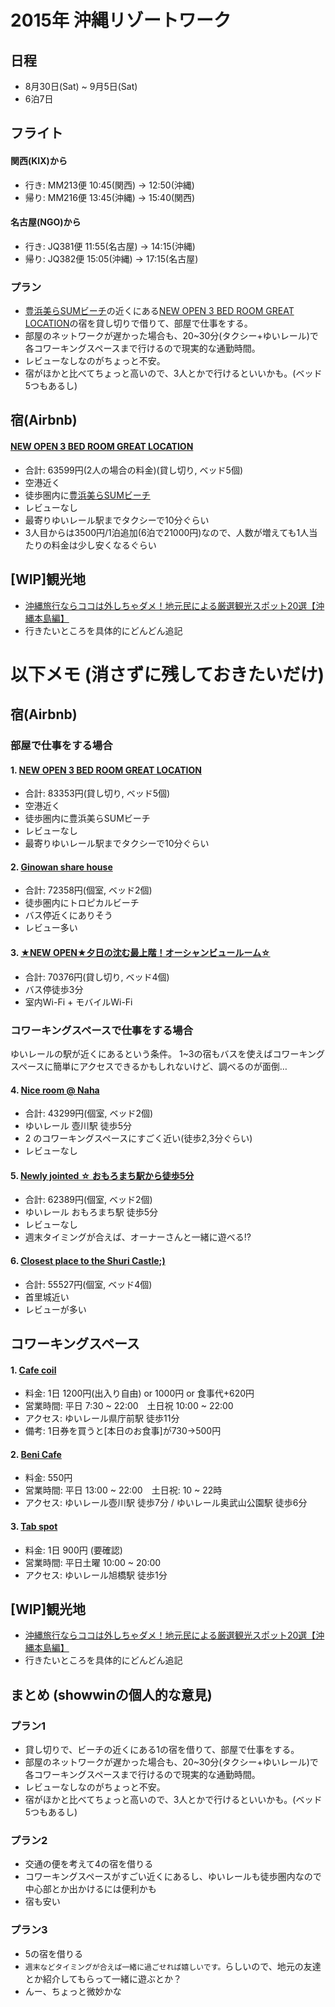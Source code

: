 # 2015年 沖縄リゾートワーク
## 日程
* 8月30日(Sat) ~ 9月5日(Sat)
* 6泊7日

## フライト
#### 関西(KIX)から
* 行き: MM213便 10:45(関西) -> 12:50(沖縄)
* 帰り: MM216便 13:45(沖縄) -> 15:40(関西)


#### 名古屋(NGO)から
* 行き: JQ381便 11:55(名古屋) -> 14:15(沖縄)
* 帰り: JQ382便 15:05(沖縄) -> 17:15(名古屋)

### プラン
* [豊浜美らSUMビーチ](http://churasun-beach.com)の近くにある[NEW OPEN 3 BED ROOM GREAT LOCATION](https://www.airbnb.jp/rooms/7565541?checkin=2015%2F08%2F29&checkout=2015%2F09%2F06&guests=2&s=-wHU)の宿を貸し切りで借りて、部屋で仕事をする。  
* 部屋のネットワークが遅かった場合も、20~30分(タクシー+ゆいレール)で各コワーキングスペースまで行けるので現実的な通勤時間。
* レビューなしなのがちょっと不安。
* 宿がほかと比べてちょっと高いので、3人とかで行けるといいかも。(ベッド5つもあるし)

## 宿(Airbnb)
#### [NEW OPEN 3 BED ROOM GREAT LOCATION](https://www.airbnb.jp/rooms/7565541?checkin=2015%2F08%2F29&checkout=2015%2F09%2F06&guests=2&s=-wHU)
* 合計: 63599円(2人の場合の料金)(貸し切り, ベッド5個)
* 空港近く
* 徒歩圏内に[豊浜美らSUMビーチ](http://churasun-beach.com)
* レビューなし
* 最寄りゆいレール駅までタクシーで10分ぐらい
* 3人目からは3500円/1泊追加(6泊で21000円)なので、人数が増えても1人当たりの料金は少し安くなるぐらい

## [WIP]観光地
* [沖縄旅行ならココは外しちゃダメ！地元民による厳選観光スポット20選【沖縄本島編】](http://jet-walk.jp/liq/%E6%97%85/%E6%B2%96%E7%B8%84%E6%97%85%E8%A1%8C/)
* 行きたいところを具体的にどんどん追記

# 以下メモ (消さずに残しておきたいだけ)

## 宿(Airbnb)
### 部屋で仕事をする場合
#### 1. [NEW OPEN 3 BED ROOM GREAT LOCATION](https://www.airbnb.jp/rooms/7565541?checkin=2015%2F08%2F29&checkout=2015%2F09%2F06&guests=2&s=-wHU)
* 合計: 83353円(貸し切り, ベッド5個)
* 空港近く
* 徒歩圏内に豊浜美らSUMビーチ
* レビューなし
* 最寄りゆいレール駅までタクシーで10分ぐらい

#### 2. [Ginowan share house](https://www.airbnb.jp/rooms/4390783?checkin=2015%2F08%2F29&checkout=2015%2F09%2F06&guests=2&s=YG0m)
* 合計: 72358円(個室, ベッド2個)
* 徒歩圏内にトロピカルビーチ
* バス停近くにありそう
* レビュー多い

#### 3. [★NEW OPEN★夕日の沈む最上階！オーシャンビュールーム☆](https://www.airbnb.jp/rooms/7030154?checkin=2015%2F08%2F29&checkout=2015%2F09%2F06&guests=2&s=gqbv)
* 合計: 70376円(貸し切り, ベッド4個)
* バス停徒歩3分
* 室内Wi-Fi + モバイルWi-Fi

### コワーキングスペースで仕事をする場合
ゆいレールの駅が近くにあるという条件。
1~3の宿もバスを使えばコワーキングスペースに簡単にアクセスできるかもしれないけど、調べるのが面倒…

#### 4. [Nice room @ Naha](https://www.airbnb.jp/rooms/7734439?checkin=2015%2F08%2F29&checkout=2015%2F09%2F06&guests=2&s=oR1K)
* 合計: 43299円(個室, ベッド2個)
* ゆいレール 壺川駅 徒歩5分
* 2 のコワーキングスペースにすごく近い(徒歩2,3分ぐらい)
* レビューなし

#### 5. [Newly jointed ☆ おもろまち駅から徒歩5分](https://www.airbnb.jp/rooms/7165049?checkin=2015%2F08%2F29&checkout=2015%2F09%2F06&guests=2&s=oR1K)
* 合計: 62389円(個室, ベッド2個)
* ゆいレール おもろまち駅 徒歩5分
* レビューなし
* 週末タイミングが合えば、オーナーさんと一緒に遊べる!?

#### 6. [Closest place to the Shuri Castle;)](https://www.airbnb.jp/rooms/6605098?checkin=2015%2F08%2F29&checkout=2015%2F09%2F06&guests=2&s=oR1K)
* 合計: 55527円(個室, ベッド4個)
* 首里城近い
* レビューが多い

## コワーキングスペース
#### 1. [Cafe coil](http://cafecoil-okinawa.com/)
* 料金: 1日 1200円(出入り自由) or 1000円 or 食事代+620円
* 営業時間: 平日 7:30 ~ 22:00　土日祝 10:00 ~ 22:00
* アクセス: ゆいレール県庁前駅 徒歩11分
* 備考: 1日券を買うと[本日のお食事]が730→500円

#### 2. [Beni Cafe](http://beniworking.com/)
* 料金: 550円
* 営業時間: 平日 13:00 ~ 22:00　土日祝: 10 ~ 22時
* アクセス: ゆいレール壺川駅 徒歩7分 / ゆいレール奥武山公園駅 徒歩6分

#### 3. [Tab spot](http://www.tabpot.com/)
* 料金: 1日 900円 (要確認)
* 営業時間: 平日土曜 10:00 ~ 20:00
* アクセス: ゆいレール旭橋駅 徒歩1分


## [WIP]観光地
* [沖縄旅行ならココは外しちゃダメ！地元民による厳選観光スポット20選【沖縄本島編】](http://jet-walk.jp/liq/%E6%97%85/%E6%B2%96%E7%B8%84%E6%97%85%E8%A1%8C/)
* 行きたいところを具体的にどんどん追記


## まとめ (showwinの個人的な意見)
### プラン1
* 貸し切りで、ビーチの近くにある1の宿を借りて、部屋で仕事をする。  
* 部屋のネットワークが遅かった場合も、20~30分(タクシー+ゆいレール)で各コワーキングスペースまで行けるので現実的な通勤時間。
* レビューなしなのがちょっと不安。
* 宿がほかと比べてちょっと高いので、3人とかで行けるといいかも。(ベッド5つもあるし)

### プラン2
* 交通の便を考えて4の宿を借りる
* コワーキングスペースがすごい近くにあるし、ゆいレールも徒歩圏内なので中心部とか出かけるには便利かも
* 宿も安い

### プラン3
* 5の宿を借りる
* `週末などタイミングが合えば一緒に過ごせれば嬉しいです。`らしいので、地元の友達とか紹介してもらって一緒に遊ぶとか？
* んー、ちょっと微妙かな
